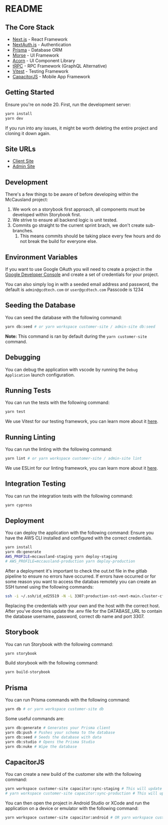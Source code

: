 # README

## The Core Stack

- [Next.js](https://nextjs.org) - React Framework
- [NextAuth.js](https://next-auth.js.org) - Authentication
- [Prisma](https://prisma.io) - Database ORM
- [Morse](https://gcdtech.gitlab.io/morse/) - UI Framework
- [Acorn](https://gcdtech.gitlab.io/internal/acorn/) - UI Component Library
- [tRPC](https://trpc.io) - RPC Framework (GraphQL Alternative)
- [Vitest](https://vitest.dev/) - Testing Framework
- [CapacitorJS](https://capacitorjs.com/) - Mobile App Framework

## Getting Started

Ensure you're on node 20. First, run the development server:

```bash
yarn install
yarn dev
```

If you run into any issues, it might be worth deleting the entire project and cloning it down again.

## Site URLs

- [Client Site](http://localhost:3005)
- [Admin Site](http://localhost:3010)

## Development

There's a few things to be aware of before developing within the McCausland project:

1. We work on a storybook first approach, all components must be developed within Storybook first.
2. We strive to ensure all backend logic is unit tested.
3. Commits go straight to the current sprint brach, we don't create sub-branches.
   1. This means commits should be taking place every few hours and do not break the build for everyone else.

## Environment Variables

If you want to use Google OAuth you will need to create a project in the
[Google Developer Console](https://console.developers.google.com/) and create a set of
credentials for your project.

You can also simply log in with a seeded email address and password, the default is `admin@gcdtech.com` or `user@gcdtech.com`
Passcode is 1234

## Seeding the Database

You can seed the database with the following command:

```bash
yarn db:seed # or yarn workspace customer-site / admin-site db:seed
```

**Note:** This command is ran by default during the `yarn customer-site` command.

## Debugging

You can debug the application with vscode by running the `Debug Application` launch configuration.

## Running Tests

You can run the tests with the following command:

```bash
yarn test
```

We use Vitest for our testing framework, you can learn more about it [here](https://vitest.dev/).

## Running Linting

You can run the linting with the following command:

```bash
yarn lint # or yarn workspace customer-site / admin-site lint
```

We use ESLint for our linting framework, you can learn more about it [here](https://eslint.org/).

## Integration Testing

You can run the integration tests with the following command:

```bash
yarn cypress
```

## Deployment

You can deploy the application with the following command:
Ensure you have the AWS CLI installed and configured with the correct credentials.

```bash
yarn install
yarn db:generate
AWS_PROFILE=mccausland-staging yarn deploy-staging
# AWS_PROFILE=mccausland-production yarn deploy-production
```

After a deployment it's important to check the out.txt file in the gitlab pipeline to ensure no errors have occurred. If errors have
occurred or for some reason you want to access the databas remotely you can create an SSH tunnel using the following commands:

```bash
ssh -i ~/.ssh/id_ed25519 -N -L 3307:production-sst-next-main.cluster-cfbgwdqkztec.eu-west-2.rds.amazonaws.com:3306 jmcelreavey@ssh.gcd.tech
```

Replacing the credentials with your own and the host with the correct host. After you've done this update the .env file for the DATABASE_URL
to contain the database username, password, correct db name and port 3307.

## Storybook

You can run Storybook with the following command:

```bash
yarn storybook
```

Build storybook with the following command:

```bash
yarn build-storybook
```

## Prisma

You can run Prisma commands with the following command:

```bash
yarn db # or yarn workspace customer-site db
```

Some useful commands are:

```bash
yarn db:generate # Generates your Prisma client
yarn db:push # Pushes your schema to the database
yarn db:seed # Seeds the database with data
yarn db:studio # Opens the Prisma Studio
yarn db:nuke # Wipe the database
```

## CapacitorJS

You can create a new build of the customer site with the following command:

```bash
yarn workspace customer-site capacitor:sync-staging # This will update the android and ios to match the latest build
# yarn workspace customer-site capacitor:sync-production # This will update the android and ios to match the latest build
```

You can then open the project in Android Studio or XCode and run the application on a device or emulator with the following command:

```bash
yarn workspace customer-site capacitor:android # OR yarn workspace customer-site capacitor:ios
```
